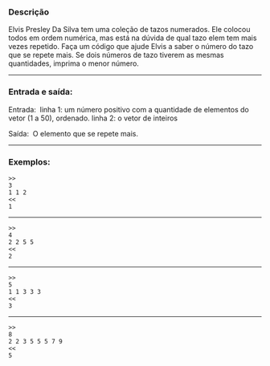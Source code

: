 ### Descrição

Elvis Presley Da Silva tem uma coleção de tazos numerados. Ele colocou todos em ordem numérica, mas está na dúvida de qual tazo elem tem mais vezes repetido. Faça um código que ajude Elvis a saber o número do tazo que se repete mais. Se dois números de tazo tiverem as mesmas quantidades, imprima o menor número.

---

### Entrada e saída:

Entrada: 
linha 1: um número positivo com a quantidade de elementos do vetor (1 a 50), ordenado.
linha 2: o vetor de inteiros

Saída: 
O elemento que se repete mais.

---

### Exemplos:

	>>
	3
	1 1 2
	<<
	1

---

	>>
	4
	2 2 5 5
	<<
	2

---

	>>
	5 
	1 1 3 3 3
	<<
	3

---

	>>
	8
	2 2 3 5 5 5 7 9
	<<
	5
